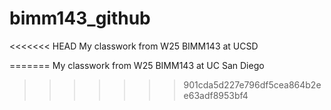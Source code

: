 # bimm143_github
<<<<<<< HEAD
My classwork from W25 BIMM143 at UCSD


=======
My classwork from W25 BIMM143 at UC San Diego
>>>>>>> 901cda5d227e796df5cea864b2ee63adf8953bf4

